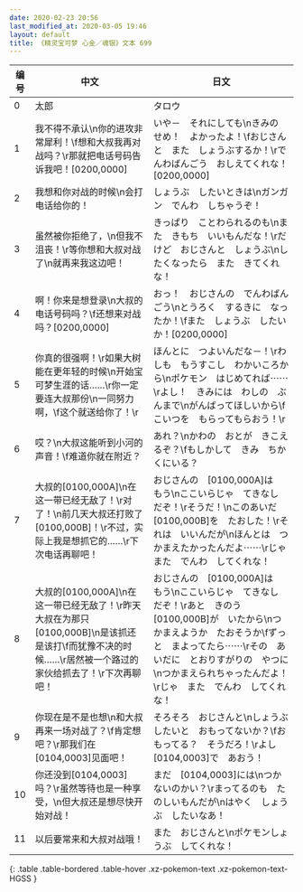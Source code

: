 ```yaml
---
date: 2020-02-23 20:56
last_modified_at: 2020-03-05 19:46
layout: default
title: 《精灵宝可梦 心金／魂银》文本 699
---
```

| 编号 | 中文 | 日文 |
| ---- | ---- | ---- |
| 0 | 太郎 | タロウ |
| 1 | 我不得不承认\n你的进攻非常犀利！\f想和大叔我再对战吗？\r那就把电话号码告诉我吧！[0200,0000] | いや－　それにしても\nきみの　せめ！　よかったよ！\fおじさんと　また　しょうぶするか！\rでんわばんごう　おしえてくれな！[0200,0000] |
| 2 | 我想和你对战的时候\n会打电话给你的！ | しょうぶ　したいときは\nガンガン　でんわ　しちゃうぞ！ |
| 3 | 虽然被你拒绝了，\n但我不沮丧！\r等你想和大叔对战了\n就再来我这边吧！ | きっぱり　ことわられるのも\nまた　きもち　いいもんだな！\rだけど　おじさんと　しょうぶ\nしたくなったら　また　きてくれな！ |
| 4 | 啊！你来是想登录\n大叔的电话号码吗？\f还想来对战吗？[0200,0000] | おっ！　おじさんの　でんわばんごう\nとうろく　するきに　なったか！\fまた　しょうぶ　したいか！[0200,0000] |
| 5 | 你真的很强啊！\r如果大树能在更年轻的时候\n开始宝可梦生涯的话……\r你一定要连大叔那份\n一同努力啊，\f这个就送给你了！\r | ほんとに　つよいんだな－！\rわしも　もうすこし　わかいころから\nポケモン　はじめてれば⋯⋯\rよし！　きみには　わしの　ぶんまで\nがんばってほしいから\fこいつを　もらってもらおう！\r |
| 6 | 哎？\n大叔这能听到小河的声音！\f难道你就在附近？ | あれ？\nかわの　おとが　きこえるぞ？\fもしかして　きみ　ちかくにいる？ |
| 7 | 大叔的[0100,000A]\n在这一带已经无敌了！\r对了！\n前几天大叔还打败了[0100,000B]！\r不过，实际上我是想抓它的……\r下次电话再聊吧！ | おじさんの　[0100,000A]は　もう\nここいらじゃ　てきなし　だぞ！\rそうだ！\nこのあいだ　[0100,000B]を　たおした！\rそれは　いいんだが\nほんとは　つかまえたかったんだよ⋯⋯\rじゃ　また　でんわ　してくれな！ |
| 8 | 大叔的[0100,000A]\n在这一带已经无敌了！\r昨天大叔在为那只[0100,000B]\n是该抓还是该打\f而犹豫不决的时候……\r居然被一个路过的家伙给抓去了！\r下次再聊吧！ | おじさんの　[0100,000A]は　もう\nここいらじゃ　てきなし　だぞ！\rあと　きのう　[0100,000B]が　いたから\nつかまえようか　たおそうか\fずっと　まよってたら⋯⋯\rその　あいだに　とおりすがりの　やつに\nつかまえられちゃったんだよ！\rじゃ　また　でんわ　してくれな！ |
| 9 | 你现在是不是也想\n和大叔再来一场对战了？\f肯定想吧？\r那我们在[0104,0003]见面吧！ | そろそろ　おじさんと\nしょうぶ　したいと　おもってないか？\fおもってる？　そうだろ！\rよし　[0104,0003]で　あおう！ |
| 10 | 你还没到[0104,0003]吗？\r虽然等待也是一种享受，\n但大叔还是想尽快开始对战！ | まだ　[0104,0003]には\nつかないのかい？\rまってるのも　たのしいもんだが\nはやく　しょうぶ　したいなあ！ |
| 11 | 以后要常来和大叔对战哦！ | また　おじさんと\nポケモンしょうぶ　してくれな！ |
{: .table .table-bordered .table-hover .xz-pokemon-text .xz-pokemon-text-HGSS }